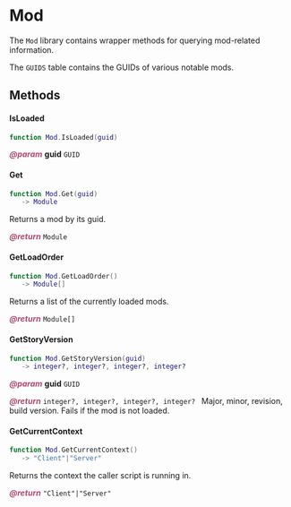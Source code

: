 # Mod
The `Mod` library contains wrapper methods for querying mod-related information.

The `GUIDS` table contains the GUIDs of various notable mods.

<doc package="ModLib">



## Methods

#### IsLoaded



```lua
function Mod.IsLoaded(guid)
```







<p style="margin-bottom:0px;"><span style="color:#b04a6e;"><b><i>@param</i></b></span> <b>guid</b> <code>GUID</code> </p>

#### Get



```lua
function Mod.Get(guid)
   -> Module
```



Returns a mod by its guid.



<p style="margin-bottom:0px;"><span style="color:#b04a6e;"><b><i>@return</i></b></span> <code>Module</code> </p>

#### GetLoadOrder



```lua
function Mod.GetLoadOrder()
   -> Module[]
```



Returns a list of the currently loaded mods.



<p style="margin-bottom:0px;"><span style="color:#b04a6e;"><b><i>@return</i></b></span> <code>Module[]</code> </p>

#### GetStoryVersion



```lua
function Mod.GetStoryVersion(guid)
   -> integer?, integer?, integer?, integer? 
```







<p style="margin-bottom:0px;"><span style="color:#b04a6e;"><b><i>@param</i></b></span> <b>guid</b> <code>GUID</code> </p>



<p style="margin-bottom:0px;"><span style="color:#b04a6e;"><b><i>@return</i></b></span> <code>integer?, integer?, integer?, integer? </code> Major, minor, revision, build version. Fails if the mod is not loaded.</p>

#### GetCurrentContext



```lua
function Mod.GetCurrentContext()
   -> "Client"|"Server"
```



Returns the context the caller script is running in.



<p style="margin-bottom:0px;"><span style="color:#b04a6e;"><b><i>@return</i></b></span> <code>"Client"|"Server"</code> </p>
</doc>